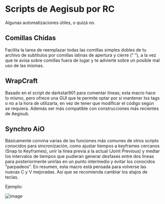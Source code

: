 # Scripts de Aegisub por RC
Algunas automatizaciones útiles, o quizá no.

## Comillas Chidas
Facilita la tarea de reemplazar todas las comillas simples dobles de tu archivo de subtítulos por comillas latinas de apertura y cierre (“ ”), a la vez que te avisa sobre comillas fuera de lugar y te advierte sobre un posible mal uso de las mismas. 

## WrapCraft
Basado en el script de darkstar901 para comentar líneas; esta macro hace lo mismo, pero ofrece una GUI que te permite optar por si mantener los tags o no a la hora de utilizarla, en vez de tener que modificar el código según se requiera. Además ser más compatible con construcciones más recientes de Aegisub.

## Synchro AiO
Básicamente convina varias de las funciones más comunes de otros scripts conocidos para sincronización, como ajustar tiempos a keyframes cercanos (Snap to Keyframes), unir la línea previa a la actual (Joint Previous) y mediar los intervalos de tiempos que pudieran generar desfases entre dos líneas para posteriormente unirlas en un punto intermedio y evitar los conocidos "parpadeos". En resumen, esta macro está pensada para volverse las nuevas C y V mejoradas. Así que se recomienda cambiar los atajos de teclas. 

Ejemplo: 

![image](https://github.com/RcUchiha/Aegisub-Scripts/assets/16442041/07bb8fad-8b72-4a8f-b356-a44d8baf4156)

